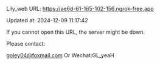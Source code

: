 Lily_web URL: https://ae6d-61-165-102-156.ngrok-free.app

Updated at: 2024-12-09 11:17:42

If you cannot open this URL, the server might be down.

Please contact: 

goley04@foxmail.com Or Wechat:GL_yeaH